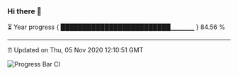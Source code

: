 ### Hi there 👋

⏳ Year progress { █████████████████████████▁▁▁▁▁ } 84.56 %

---

⏰ Updated on Thu, 05 Nov 2020 12:10:51 GMT

![Progress Bar CI](https://github.com/liununu/liununu/workflows/Progress%20Bar%20CI/badge.svg)
